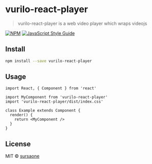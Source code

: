 # vurilo-react-player

> vurilo-react-player is a web video player which wraps videojs 

[![NPM](https://img.shields.io/npm/v/vurilo-react-player.svg)](https://www.npmjs.com/package/vurilo-react-player) [![JavaScript Style Guide](https://img.shields.io/badge/code_style-standard-brightgreen.svg)](https://standardjs.com)

## Install

```bash
npm install --save vurilo-react-player
```

## Usage

```tsx
import React, { Component } from 'react'

import MyComponent from 'vurilo-react-player'
import 'vurilo-react-player/dist/index.css'

class Example extends Component {
  render() {
    return <MyComponent />
  }
}
```

## License

MIT © [sursaone](https://github.com/sursaone)
